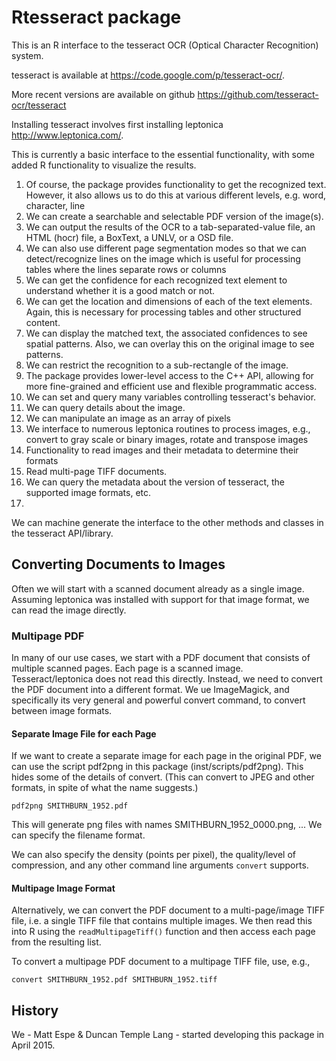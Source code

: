 # Rtesseract package

This is an R interface to the tesseract OCR (Optical Character Recognition) system.

tesseract is available at https://code.google.com/p/tesseract-ocr/.

More recent versions are available on github
  https://github.com/tesseract-ocr/tesseract

Installing tesseract involves first installing leptonica
http://www.leptonica.com/.

This is currently a basic interface to the essential functionality, with some
added R functionality to visualize the results.

1. Of course, the package provides functionality to get the recognized text.
However, it also allows us to do this at various different levels, e.g.
word, character, line
3. We can create a searchable and selectable PDF version of the image(s).
3. We can output the results of the OCR to a tab-separated-value file, an HTML (hocr) file, a BoxText, a UNLV, or a OSD file.
2. We can also use different page segmentation modes so that we can detect/recognize
lines on the image which is useful for processing tables where the lines separate
rows or columns
3. We can get the confidence for each recognized text element to understand whether it is 
  a good match or not.
3. We can get the location and dimensions of each of the text elements. Again, this is 
 necessary for processing tables and other structured content.
3. We can display the matched text, the associated confidences to see spatial patterns.
 Also, we can overlay this on the original image to see patterns.
3. We can restrict the recognition to a sub-rectangle of the image.
3. The package provides lower-level access to the C++ API, allowing for more fine-grained and efficient
 use and flexible programmatic access.
3. We can set and query many variables controlling tesseract's behavior.
3. We can query details about the image.
3. We can manipulate an image as an array of pixels
3. We interface to numerous leptonica routines to process images, e.g., convert to gray scale or
   binary images, rotate and transpose images
3. Functionality to read images and their metadata to determine their formats
3. Read multi-page TIFF documents.
3. We can query the metadata about the version of tesseract, the supported image formats, etc.
3. 


We can machine generate the interface to the other methods and classes in the tesseract API/library.

## Converting Documents to Images

Often we will start with a scanned document already as a single image.
Assuming leptonica was installed with support for that image format, we can read the image directly.


### Multipage PDF
In many of our use cases, we start with a PDF document that consists of multiple scanned pages.
Each page is a scanned image.  Tesseract/leptonica does not read this directly.
Instead, we need to convert the PDF document into a different format.
We ue ImageMagick, and specifically its very general and powerful convert command, to convert
between image formats. 

#### Separate Image File for each Page
If we want to create a separate image for each page in the original PDF, 
we can use the script pdf2png in this package (inst/scripts/pdf2png). This hides some of the
details of convert. (This can convert to JPEG and other formats, in spite of what the name
suggests.)
```
pdf2png SMITHBURN_1952.pdf
```
This will generate png files with names SMITHBURN_1952_0000.png, ...
We can specify the filename format.

We can also specify the density (points per pixel), the quality/level of compression, and any other
command line arguments `convert` supports.

#### Multipage Image Format
Alternatively, we can convert the PDF document to a multi-page/image TIFF file, i.e. a single TIFF
file that contains multiple images.  We then read this into R using the `readMultipageTiff()`
function and then access each page from the resulting list.


To convert a multipage PDF document to a multipage TIFF file, use, e.g.,
```
convert SMITHBURN_1952.pdf SMITHBURN_1952.tiff
```



## History
We - Matt Espe & Duncan Temple Lang - started developing this package in April 2015.







<!--
install_name_tool  -change libtesseract.4.0.0.dylib /usr/local/lib/libtesseract.4.0.0.dylib src/Rtesseract.so 
-->
